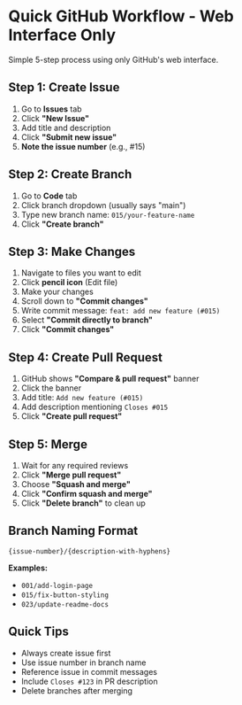 
# Quick GitHub Workflow - Web Interface Only

Simple 5-step process using only GitHub's web interface.

## Step 1: Create Issue
1. Go to **Issues** tab
2. Click **"New Issue"**
3. Add title and description
4. Click **"Submit new issue"**
5. **Note the issue number** (e.g., #15)

## Step 2: Create Branch
1. Go to **Code** tab
2. Click branch dropdown (usually says "main")
3. Type new branch name: `015/your-feature-name`
4. Click **"Create branch"**

## Step 3: Make Changes
1. Navigate to files you want to edit
2. Click **pencil icon** (Edit file)
3. Make your changes
4. Scroll down to **"Commit changes"**
5. Write commit message: `feat: add new feature (#015)`
6. Select **"Commit directly to branch"**
7. Click **"Commit changes"**

## Step 4: Create Pull Request
1. GitHub shows **"Compare & pull request"** banner
2. Click the banner
3. Add title: `Add new feature (#015)`
4. Add description mentioning `Closes #015`
5. Click **"Create pull request"**

## Step 5: Merge
1. Wait for any required reviews
2. Click **"Merge pull request"**
3. Choose **"Squash and merge"**
4. Click **"Confirm squash and merge"**
5. Click **"Delete branch"** to clean up

## Branch Naming Format
```
{issue-number}/{description-with-hyphens}
```

**Examples:**
- `001/add-login-page`
- `015/fix-button-styling`
- `023/update-readme-docs`

## Quick Tips
- Always create issue first
- Use issue number in branch name
- Reference issue in commit messages
- Include `Closes #123` in PR description
- Delete branches after merging

